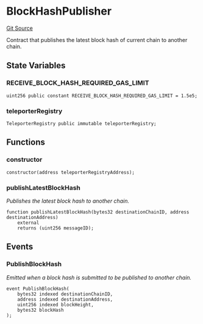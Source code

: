 # BlockHashPublisher
[Git Source](https://github.com/ava-labs/teleporter/blob/dde09fbf56cc395da6bfd76c7f894a3cf5b2cd9e/src/CrossChainApplications/VerifiedBlockHash/BlockHashPublisher.sol)

Contract that publishes the latest block hash of current chain to another chain.


## State Variables
### RECEIVE_BLOCK_HASH_REQUIRED_GAS_LIMIT

```solidity
uint256 public constant RECEIVE_BLOCK_HASH_REQUIRED_GAS_LIMIT = 1.5e5;
```


### teleporterRegistry

```solidity
TeleporterRegistry public immutable teleporterRegistry;
```


## Functions
### constructor


```solidity
constructor(address teleporterRegistryAddress);
```

### publishLatestBlockHash

*Publishes the latest block hash to another chain.*


```solidity
function publishLatestBlockHash(bytes32 destinationChainID, address destinationAddress)
    external
    returns (uint256 messageID);
```

## Events
### PublishBlockHash
*Emitted when a block hash is submitted to be published to another chain.*


```solidity
event PublishBlockHash(
    bytes32 indexed destinationChainID,
    address indexed destinationAddress,
    uint256 indexed blockHeight,
    bytes32 blockHash
);
```

